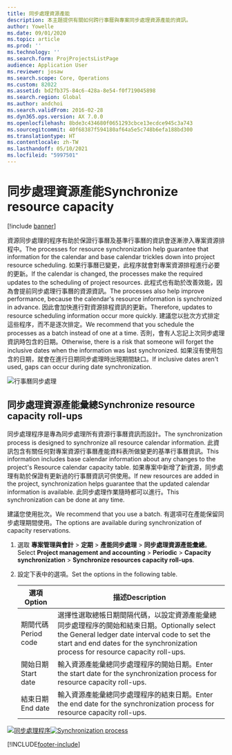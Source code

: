```yaml
---
title: 同步處理資源產能
description: 本主題提供有關如何跨行事曆與專案同步處理資源產能的資訊。
author: Yowelle
ms.date: 09/01/2020
ms.topic: article
ms.prod: ''
ms.technology: ''
ms.search.form: ProjProjectsListPage
audience: Application User
ms.reviewer: josaw
ms.search.scope: Core, Operations
ms.custom: 82022
ms.assetid: bd2fb375-84c6-428a-8e54-f0f719045898
ms.search.region: Global
ms.author: andchoi
ms.search.validFrom: 2016-02-28
ms.dyn365.ops.version: AX 7.0.0
ms.openlocfilehash: 8bde3c434680f0651293cbce13ecdce945c3a743
ms.sourcegitcommit: 40f68387f594180af64a5e5c748b6efa188bd300
ms.translationtype: HT
ms.contentlocale: zh-TW
ms.lasthandoff: 05/10/2021
ms.locfileid: "5997501"
---
```

# <a name="synchronize-resource-capacity"></a><span data-ttu-id="0cfd1-103">同步處理資源產能</span><span class="sxs-lookup"><span data-stu-id="0cfd1-103">Synchronize resource capacity</span></span>

[!include [banner](../includes/banner.md)]

<span data-ttu-id="0cfd1-104">資源同步處理的程序有助於保證行事曆及基準行事曆的資訊會逐漸滲入專案資源排程中。</span><span class="sxs-lookup"><span data-stu-id="0cfd1-104">The processes for resource synchronization help guarantee that information for the calendar and base calendar trickles down into project resource scheduling.</span></span> <span data-ttu-id="0cfd1-105">如果行事曆已變更，此程序就會對專案資源排程進行必要的更新。</span><span class="sxs-lookup"><span data-stu-id="0cfd1-105">If the calendar is changed, the processes make the required updates to the scheduling of project resources.</span></span> <span data-ttu-id="0cfd1-106">此程式也有助於改善效能，因為會提前同步處理行事曆的資源資訊。</span><span class="sxs-lookup"><span data-stu-id="0cfd1-106">The processes also help improve performance, because the calendar's resource information is synchronized in advance.</span></span> <span data-ttu-id="0cfd1-107">因此會加快進行對資源排程資訊的更新。</span><span class="sxs-lookup"><span data-stu-id="0cfd1-107">Therefore, updates to resource scheduling information occur more quickly.</span></span> <span data-ttu-id="0cfd1-108">建議您以批次方式排定這些程序，而不是逐次排定。</span><span class="sxs-lookup"><span data-stu-id="0cfd1-108">We recommend that you schedule the processes as a batch instead of one at a time.</span></span> <span data-ttu-id="0cfd1-109">否則，會有人忘記上次同步處理資訊時包含的日期。</span><span class="sxs-lookup"><span data-stu-id="0cfd1-109">Otherwise, there is a risk that someone will forget the inclusive dates when the information was last synchronized.</span></span> <span data-ttu-id="0cfd1-110">如果沒有使用包含的日期，就會在進行日期同步處理時出現期間缺口。</span><span class="sxs-lookup"><span data-stu-id="0cfd1-110">If inclusive dates aren't used, gaps can occur during date synchronization.</span></span>

![行事曆同步處理](./media/projectresourcing04-1024x471.jpg)

## <a name="synchronize-resource-capacity-roll-ups"></a><span data-ttu-id="0cfd1-112">同步處理資源產能彙總</span><span class="sxs-lookup"><span data-stu-id="0cfd1-112">Synchronize resource capacity roll-ups</span></span>

<span data-ttu-id="0cfd1-113">同步處理程序是專為同步處理所有資源行事曆資訊而設計。</span><span class="sxs-lookup"><span data-stu-id="0cfd1-113">The synchronization process is designed to synchronize all resource calendar information.</span></span> <span data-ttu-id="0cfd1-114">此資訊包含有關任何對專案資源行事曆產能資料表所做變更的基準行事曆資訊。</span><span class="sxs-lookup"><span data-stu-id="0cfd1-114">This information includes base calendar information about any changes to the project's Resource calendar capacity table.</span></span> <span data-ttu-id="0cfd1-115">如果專案中新增了新資源，同步處理有助於保證有更新過的行事曆資訊可供使用。</span><span class="sxs-lookup"><span data-stu-id="0cfd1-115">If new resources are added in the project, synchronization helps guarantee that the updated calendar information is available.</span></span> <span data-ttu-id="0cfd1-116">此同步處理作業隨時都可以進行。</span><span class="sxs-lookup"><span data-stu-id="0cfd1-116">This synchronization can be done at any time.</span></span>

<span data-ttu-id="0cfd1-117">建議您使用批次。</span><span class="sxs-lookup"><span data-stu-id="0cfd1-117">We recommend that you use a batch.</span></span> <span data-ttu-id="0cfd1-118">有選項可在產能保留同步處理期間使用。</span><span class="sxs-lookup"><span data-stu-id="0cfd1-118">The options are available during synchronization of capacity reservations.</span></span>

1. <span data-ttu-id="0cfd1-119">選取 **專案管理與會計** &gt; **定期** &gt; **產能同步處理** &gt; **同步處理資源產能彙總**。</span><span class="sxs-lookup"><span data-stu-id="0cfd1-119">Select **Project management and accounting** &gt; **Periodic** &gt; **Capacity synchronization** &gt; **Synchronize resources capacity roll-ups**.</span></span>
2. <span data-ttu-id="0cfd1-120">設定下表中的選項。</span><span class="sxs-lookup"><span data-stu-id="0cfd1-120">Set the options in the following table.</span></span>

    | <span data-ttu-id="0cfd1-121">選項</span><span class="sxs-lookup"><span data-stu-id="0cfd1-121">Option</span></span>      | <span data-ttu-id="0cfd1-122">描述</span><span class="sxs-lookup"><span data-stu-id="0cfd1-122">Description</span></span> |
    |-------------|-------------|
    | <span data-ttu-id="0cfd1-123">期間代碼</span><span class="sxs-lookup"><span data-stu-id="0cfd1-123">Period code</span></span> | <span data-ttu-id="0cfd1-124">選擇性選取總帳日期間隔代碼，以設定資源產能彙總同步處理程序的開始和結束日期。</span><span class="sxs-lookup"><span data-stu-id="0cfd1-124">Optionally select the General ledger date interval code to set the start and end dates for the synchronization process for resource capacity roll-ups.</span></span> |
    | <span data-ttu-id="0cfd1-125">開始日期</span><span class="sxs-lookup"><span data-stu-id="0cfd1-125">Start date</span></span>  | <span data-ttu-id="0cfd1-126">輸入資源產能彙總同步處理程序的開始日期。</span><span class="sxs-lookup"><span data-stu-id="0cfd1-126">Enter the start date for the synchronization process for resource capacity roll-ups.</span></span> |
    | <span data-ttu-id="0cfd1-127">結束日期</span><span class="sxs-lookup"><span data-stu-id="0cfd1-127">End date</span></span>    | <span data-ttu-id="0cfd1-128">輸入資源產能彙總同步處理程序的結束日期。</span><span class="sxs-lookup"><span data-stu-id="0cfd1-128">Enter the end date for the synchronization process for resource capacity roll-ups.</span></span> |

<span data-ttu-id="0cfd1-129">[![同步處理程序](./media/projectresourcing09.jpg)](./media/projectresourcing09.jpg)</span><span class="sxs-lookup"><span data-stu-id="0cfd1-129">[![Synchronization process](./media/projectresourcing09.jpg)](./media/projectresourcing09.jpg)</span></span>


[!INCLUDE[footer-include](../includes/footer-banner.md)]